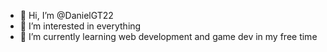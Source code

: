 - 👋 Hi, I’m @DanielGT22
- 👀 I’m interested in everything
- 🌱 I’m currently learning web development and game dev in my free time

<!---
DanielGT22/DanielGT22 is a ✨ special ✨ repository because its `README.md` (this file) appears on your GitHub profile.
You can click the Preview link to take a look at your changes.
--->

